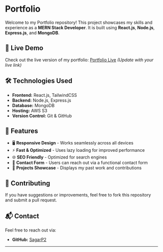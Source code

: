 # Portfolio

Welcome to my Portfolio repository! This project showcases my skills and experience as a **MERN Stack Developer**. It is built using **React.js**, **Node.js**, **Express.js**, and **MongoDB**.

## 🚀 Live Demo
Check out the live version of my portfolio:
[Portfolio Live](#) *(Update with your live link)*

## 🛠️ Technologies Used
- **Frontend:** React.js, TailwindCSS
- **Backend:** Node.js, Express.js
- **Database:** MongoDB
- **Hosting:** AWS S3
- **Version Control:** Git & GitHub

## 🔧 Features
- 🖥️ **Responsive Design** - Works seamlessly across all devices
- ⚡ **Fast & Optimized** - Uses lazy loading for improved performance
- 🌐 **SEO Friendly** - Optimized for search engines
- 📩 **Contact Form** - Users can reach out via a functional contact form
- 📌 **Projects Showcase** - Displays my past work and contributions

## 🤝 Contributing
If you have suggestions or improvements, feel free to fork this repository and submit a pull request.

## 📬 Contact
Feel free to reach out via:
- **GitHub:** [SagarP2](https://github.com/SagarP2)

---


